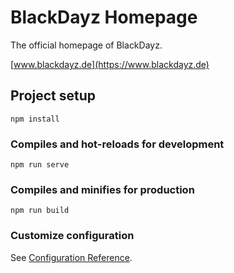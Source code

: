 # BlackDayz Homepage

The official homepage of BlackDayz.

[www.blackdayz.de](https://www.blackdayz.de)

## Project setup

```
npm install
```

### Compiles and hot-reloads for development

```
npm run serve
```

### Compiles and minifies for production

```
npm run build
```

### Customize configuration

See [Configuration Reference](https://cli.vuejs.org/config/).

